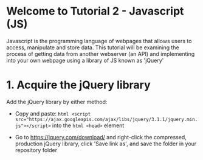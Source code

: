 # Welcome to Tutorial 2 - Javascript (JS)
Javascript is the programming language of webpages that allows users to access, manipulate and store data. This tutorial will be examining the process of getting data from another webserver (an API) and implementing into your own webpage using a library of JS known as 'jQuery'

# 1. Acquire the jQuery library
Add the jQuery library by either method:

- Copy and paste: ```html <script src="https://ajax.googleapis.com/ajax/libs/jquery/3.1.1/jquery.min.js"></script>``` into the ```html <head>``` element 

- Go to https://jquery.com/download/ and right-click the compressed, production jQuery library, click 'Save link as', and save the folder in your repository folder

